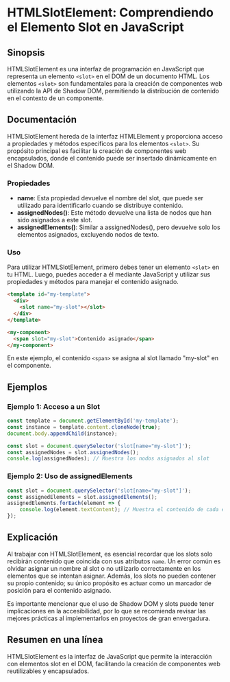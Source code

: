 <!--
Meta Description: # HTMLSlotElement: Comprendiendo el Elemento Slot en JavaScript ## Sinopsis HTMLSlotElement es una interfaz de programación en JavaScript que represen...
Meta Keywords: slot, contenido, que, los, htmlslotelement
-->

# HTMLSlotElement: Comprendiendo el Elemento Slot en JavaScript

## Sinopsis
HTMLSlotElement es una interfaz de programación en JavaScript que representa un elemento `<slot>` en el DOM de un documento HTML. Los elementos `<slot>` son fundamentales para la creación de componentes web utilizando la API de Shadow DOM, permitiendo la distribución de contenido en el contexto de un componente.

## Documentación
HTMLSlotElement hereda de la interfaz HTMLElement y proporciona acceso a propiedades y métodos específicos para los elementos `<slot>`. Su propósito principal es facilitar la creación de componentes web encapsulados, donde el contenido puede ser insertado dinámicamente en el Shadow DOM.

### Propiedades
- **name**: Esta propiedad devuelve el nombre del slot, que puede ser utilizado para identificarlo cuando se distribuye contenido.
- **assignedNodes()**: Este método devuelve una lista de nodos que han sido asignados a este slot.
- **assignedElements()**: Similar a assignedNodes(), pero devuelve solo los elementos asignados, excluyendo nodos de texto.

### Uso
Para utilizar HTMLSlotElement, primero debes tener un elemento `<slot>` en tu HTML. Luego, puedes acceder a él mediante JavaScript y utilizar sus propiedades y métodos para manejar el contenido asignado.

```html
<template id="my-template">
  <div>
    <slot name="my-slot"></slot>
  </div>
</template>

<my-component>
  <span slot="my-slot">Contenido asignado</span>
</my-component>
```

En este ejemplo, el contenido `<span>` se asigna al slot llamado "my-slot" en el componente.

## Ejemplos
### Ejemplo 1: Acceso a un Slot
```javascript
const template = document.getElementById('my-template');
const instance = template.content.cloneNode(true);
document.body.appendChild(instance);

const slot = document.querySelector('slot[name="my-slot"]');
const assignedNodes = slot.assignedNodes();
console.log(assignedNodes); // Muestra los nodos asignados al slot
```

### Ejemplo 2: Uso de assignedElements
```javascript
const slot = document.querySelector('slot[name="my-slot"]');
const assignedElements = slot.assignedElements();
assignedElements.forEach(element => {
    console.log(element.textContent); // Muestra el contenido de cada elemento asignado
});
```

## Explicación
Al trabajar con HTMLSlotElement, es esencial recordar que los slots solo recibirán contenido que coincida con sus atributos `name`. Un error común es olvidar asignar un nombre al slot o no utilizarlo correctamente en los elementos que se intentan asignar. Además, los slots no pueden contener su propio contenido; su único propósito es actuar como un marcador de posición para el contenido asignado.

Es importante mencionar que el uso de Shadow DOM y slots puede tener implicaciones en la accesibilidad, por lo que se recomienda revisar las mejores prácticas al implementarlos en proyectos de gran envergadura.

## Resumen en una línea
HTMLSlotElement es la interfaz de JavaScript que permite la interacción con elementos slot en el DOM, facilitando la creación de componentes web reutilizables y encapsulados.
